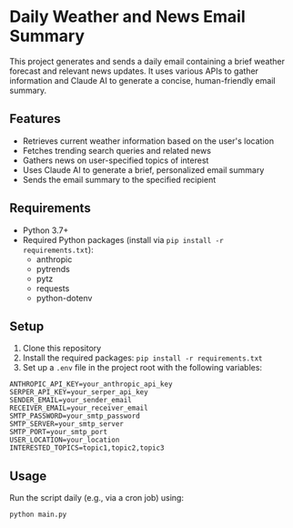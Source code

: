 # Daily Weather and News Email Summary

This project generates and sends a daily email containing a brief weather forecast and relevant news updates. It uses various APIs to gather information and Claude AI to generate a concise, human-friendly email summary.

## Features

- Retrieves current weather information based on the user's location
- Fetches trending search queries and related news
- Gathers news on user-specified topics of interest
- Uses Claude AI to generate a brief, personalized email summary
- Sends the email summary to the specified recipient

## Requirements

- Python 3.7+
- Required Python packages (install via `pip install -r requirements.txt`):
  - anthropic
  - pytrends
  - pytz
  - requests
  - python-dotenv

## Setup

1. Clone this repository
2. Install the required packages: `pip install -r requirements.txt`
3. Set up a `.env` file in the project root with the following variables:
```
ANTHROPIC_API_KEY=your_anthropic_api_key
SERPER_API_KEY=your_serper_api_key
SENDER_EMAIL=your_sender_email
RECEIVER_EMAIL=your_receiver_email
SMTP_PASSWORD=your_smtp_password
SMTP_SERVER=your_smtp_server
SMTP_PORT=your_smtp_port
USER_LOCATION=your_location
INTERESTED_TOPICS=topic1,topic2,topic3
```

## Usage

Run the script daily (e.g., via a cron job) using:
```
python main.py
```


